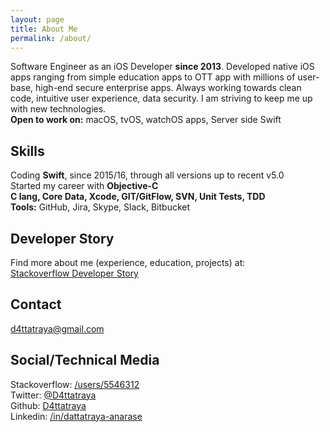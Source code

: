```yaml
---
layout: page
title: About Me
permalink: /about/
---
```


Software Engineer as an iOS Developer **since 2013**. Developed native iOS apps ranging from simple education apps to OTT app with millions of user-base, high-end secure enterprise apps. Always working towards clean code, intuitive user experience, data security. I am striving to keep me up with new technologies.  
**Open to work on:** macOS, tvOS, watchOS apps, Server side Swift

## Skills
Coding **Swift**, since 2015/16, through all versions up to recent v5.0  
Started my career with **Objective-C**  
**C lang, Core Data, Xcode, GIT/GitFlow, SVN, Unit Tests, TDD**  
**Tools:** GitHub, Jira, Skype, Slack, Bitbucket

## Developer Story
Find more about me (experience, education, projects) at:  
[Stackoverflow Developer Story](https://stackoverflow.com/story/d4ttatraya)

## Contact
[d4ttatraya@gmail.com](mailto:d4ttatraya@gmail.com)

## Social/Technical Media
Stackoverflow: [/users/5546312](https://stackoverflow.com/users/5546312/d4ttatraya)  
Twitter: [@D4ttatraya](https://twitter.com/@D4ttatraya)  
Github: [D4ttatraya](https://github.com/D4ttatraya)  
Linkedin: [/in/dattatraya-anarase](https://www.linkedin.com/in/dattatraya-anarase)
